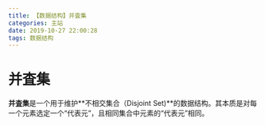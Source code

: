 ```yaml
---
title: 【数据结构】并査集
categories: 主站
date: 2019-10-27 22:00:28
tags: 数据结构
---
```


 

# 并査集

**并査集**是一个用于维护**不相交集合（Disjoint Set)**的数据结构。其本质是对每一个元素选定一个“代表元”，且相同集合中元素的“代表元”相同。